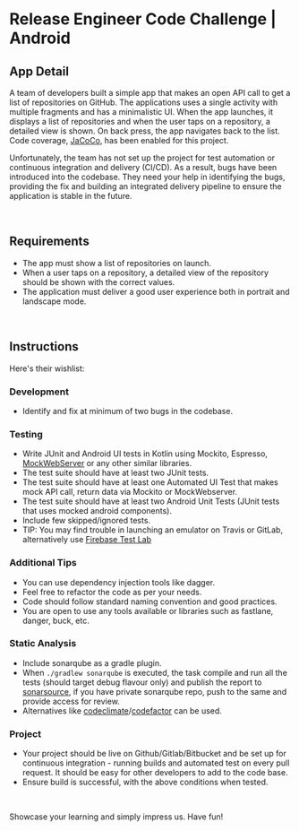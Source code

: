 # Release Engineer Code Challenge | Android

## App Detail
A team of developers built a simple app that makes an open API call to get a list of repositories on GitHub. The applications uses a single activity with multiple fragments and has a minimalistic UI. When the app launches, it displays a list of repositories and when the user taps on a repository, a detailed view is shown. On back press, the app navigates back to the list. Code coverage, [JaCoCo](https://github.com/jacoco/jacoco), has been enabled for this project.

Unfortunately, the team has not set up the project for test automation or continuous integration and delivery (CI/CD). As a result, bugs have been introduced into the codebase. They need your help in identifying the bugs, providing the fix and building an integrated delivery pipeline to ensure the application is stable in the future.

</br>

## Requirements
- The app must show a list of repositories on launch.
- When a user taps on a repository, a detailed view of the repository should be shown with the correct values.
- The application must deliver a good user experience both in portrait and landscape mode.

</br>

## Instructions
Here's their wishlist:

### Development
- Identify and fix at minimum of two bugs in the codebase.

### Testing
- Write JUnit and Android UI tests in Kotlin using Mockito, Espresso, [MockWebServer](https://github.com/square/okhttp/tree/master/mockwebserver) or any other similar libraries.
- The test suite should have at least two JUnit tests.
- The test suite should have at least one Automated UI Test that makes mock API call, return data via Mockito or MockWebserver.
- The test suite should have at least two Android Unit Tests (JUnit tests that uses mocked android components).
- Include few skipped/ignored tests.
- TIP: You may find trouble in launching an emulator on Travis or GitLab, alternatively use [Firebase Test Lab](https://firebase.google.com/docs/test-lab/android/command-line)

### Additional Tips
- You can use dependency injection tools like dagger.
- Feel free to refactor the code as per your needs.
- Code should follow standard naming convention and good practices.
- You are open to use any tools available or libraries such as fastlane, danger, buck, etc.

### Static Analysis
- Include sonarqube as a gradle plugin.
- When `./gradlew sonarqube` is executed, the task compile and run all the tests (should target debug flavour only) and publish the report to [sonarsource](https://www.sonarsource.com/), if you have private sonarqube repo, push to the same and provide access for review.
- Alternatives like [codeclimate](https://codeclimate.com/)/[codefactor](https://www.codefactor.io/) can be used.

### Project
- Your project should be live on Github/Gitlab/Bitbucket and be set up for continuous integration - running builds and automated test on every pull request. It should be easy for other developers to add to the code base.
- Ensure build is successful, with the above conditions when tested.

</br>

Showcase your learning and simply impress us. Have fun!
